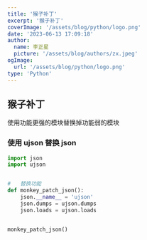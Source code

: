 ```yaml
---
title: '猴子补丁'
excerpt: '猴子补丁'
coverImage: '/assets/blog/python/logo.png'
date: '2023-06-13 17:09:18'
author:
  name: 李正星
  picture: '/assets/blog/authors/zx.jpeg'
ogImage:
  url: '/assets/blog/python/logo.png'
type: 'Python'
---
```


## 猴子补丁

使用功能更强的模块替换掉功能弱的模块

### 使用 ujson 替换 json

```python
import json
import ujson


#   替换功能
def monkey_patch_json():
    json.__name__ = 'ujson'
    json.dumps = ujson.dumps
    json.loads = ujson.loads


monkey_patch_json()
```